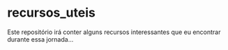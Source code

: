 # recursos_uteis
Este repositório irá conter alguns recursos interessantes que eu encontrar durante essa jornada...
